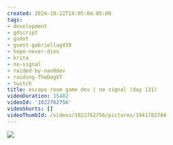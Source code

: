 ```yaml
---
created: 2024-10-22T14:05:04-05:00
tags:
- development
- gdscript
- godot
- guest-gabriellag439
- hope-never-dies
- krita
- no-signal
- raided-by-nan0dev
- raiding-TheDogVT
- twitch
title: escape room game dev | no signal (day 131)
videoDuration: 15482
videoId: '1022762756'
videoShorts: []
videoThumbId: /videos/1022762756/pictures/1941782784
---
```


![](20241022190504.jpg)
